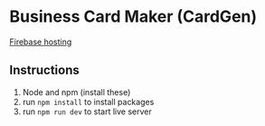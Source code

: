 # Business Card Maker (CardGen)

[Firebase hosting ](https://card-gen-8fe01.web.app/)

## Instructions

1. Node and npm (install these)
2. run `npm install` to install packages
3. run `npm run dev` to start live server
